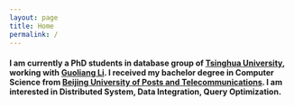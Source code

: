 ```yaml
---
layout: page
title: Home
permalink: /
---
```

#### I am currently a PhD students in database group of [Tsinghua University](http://www.tsinghua.edu.cn/publish/thu2018en/index.html), working with [Guoliang Li](http://dbgroup.cs.tsinghua.edu.cn/ligl/). I received my bachelor degree in Computer Science from [Beijing University of Posts and Telecommunications](http://www.bupt.edu.cn/). I am interested in Distributed System, Data Integration, Query Optimization.
